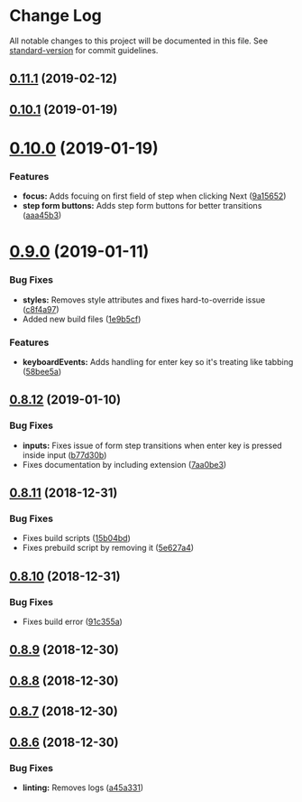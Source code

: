 # Change Log

All notable changes to this project will be documented in this file. See [standard-version](https://github.com/conventional-changelog/standard-version) for commit guidelines.

<a name="0.11.1"></a>
## [0.11.1](https://github.com/thelearninghouse/vlh-forms/compare/v0.11.0...v0.11.1) (2019-02-12)



<a name="0.10.1"></a>
## [0.10.1](https://github.com/thelearninghouse/vlh-forms/compare/v0.10.0...v0.10.1) (2019-01-19)



<a name="0.10.0"></a>
# [0.10.0](https://github.com/thelearninghouse/vlh-forms/compare/v0.9.0...v0.10.0) (2019-01-19)


### Features

* **focus:** Adds focuing on first field of step when clicking Next ([9a15652](https://github.com/thelearninghouse/vlh-forms/commit/9a15652))
* **step form buttons:** Adds step form buttons for better transitions ([aaa45b3](https://github.com/thelearninghouse/vlh-forms/commit/aaa45b3))



<a name="0.9.0"></a>
# [0.9.0](https://github.com/thelearninghouse/vlh-forms/compare/v0.8.12...v0.9.0) (2019-01-11)


### Bug Fixes

* **styles:** Removes style attributes and fixes hard-to-override issue ([c8f4a97](https://github.com/thelearninghouse/vlh-forms/commit/c8f4a97))
* Added new build files ([1e9b5cf](https://github.com/thelearninghouse/vlh-forms/commit/1e9b5cf))


### Features

* **keyboardEvents:** Adds handling for enter key so it's treating like tabbing ([58bee5a](https://github.com/thelearninghouse/vlh-forms/commit/58bee5a))



<a name="0.8.12"></a>
## [0.8.12](https://github.com/thelearninghouse/vlh-forms/compare/v0.8.11...v0.8.12) (2019-01-10)


### Bug Fixes

* **inputs:** Fixes issue of form step transitions when enter key is pressed inside input ([b77d30b](https://github.com/thelearninghouse/vlh-forms/commit/b77d30b))
* Fixes documentation by including  extension ([7aa0be3](https://github.com/thelearninghouse/vlh-forms/commit/7aa0be3))



<a name="0.8.11"></a>
## [0.8.11](https://github.com/thelearninghouse/vlh-forms/compare/v0.8.10...v0.8.11) (2018-12-31)


### Bug Fixes

* Fixes build scripts ([15b04bd](https://github.com/thelearninghouse/vlh-forms/commit/15b04bd))
* Fixes prebuild script by removing it ([5e627a4](https://github.com/thelearninghouse/vlh-forms/commit/5e627a4))



<a name="0.8.10"></a>
## [0.8.10](https://github.com/thelearninghouse/vlh-forms/compare/v0.8.9...v0.8.10) (2018-12-31)


### Bug Fixes

* Fixes build error ([91c355a](https://github.com/thelearninghouse/vlh-forms/commit/91c355a))



<a name="0.8.9"></a>
## [0.8.9](https://github.com/thelearninghouse/vlh-forms/compare/v0.8.8...v0.8.9) (2018-12-30)



<a name="0.8.8"></a>
## [0.8.8](https://github.com/thelearninghouse/vlh-forms/compare/v0.8.7...v0.8.8) (2018-12-30)



<a name="0.8.7"></a>
## [0.8.7](https://github.com/thelearninghouse/vlh-forms/compare/v0.8.6...v0.8.7) (2018-12-30)



<a name="0.8.6"></a>
## [0.8.6](https://github.com/thelearninghouse/vlh-forms/compare/v0.8.5...v0.8.6) (2018-12-30)


### Bug Fixes

* **linting:** Removes logs ([a45a331](https://github.com/thelearninghouse/vlh-forms/commit/a45a331))
